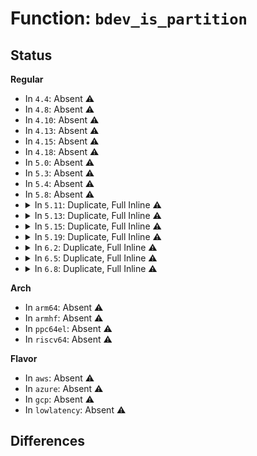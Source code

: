 # Function: <code>bdev_is_partition</code>

## Status
<b>Regular</b>
<ul>
<li>
In <code>4.4</code>: Absent ⚠️
</li>
<li>
In <code>4.8</code>: Absent ⚠️
</li>
<li>
In <code>4.10</code>: Absent ⚠️
</li>
<li>
In <code>4.13</code>: Absent ⚠️
</li>
<li>
In <code>4.15</code>: Absent ⚠️
</li>
<li>
In <code>4.18</code>: Absent ⚠️
</li>
<li>
In <code>5.0</code>: Absent ⚠️
</li>
<li>
In <code>5.3</code>: Absent ⚠️
</li>
<li>
In <code>5.4</code>: Absent ⚠️
</li>
<li>
In <code>5.8</code>: Absent ⚠️
</li>
<li>
<details>
<summary>In <code>5.11</code>: Duplicate, Full Inline ⚠️</summary>

**Collision:** Static Duplication

**Inline:** Full

**Transformation:** False

**Instances:**

```
In kernel/trace/blktrace.c (ffffffff811cdbec)
Location: include/linux/blkdev.h:1376
Inline: True
Inline callers:
  - kernel/trace/blktrace.c:do_blk_trace_setup
```
```
In fs/block_dev.c (ffffffff8136dc4c)
Location: include/linux/blkdev.h:1376
Inline: True
Inline callers:
  - fs/block_dev.c:__blkdev_put
  - fs/block_dev.c:__blkdev_put
  - fs/block_dev.c:__blkdev_get
```
```
In block/blk-lib.c (ffffffff81569dd4)
Location: include/linux/blkdev.h:1376
Inline: True
Inline callers:
  - block/blk-lib.c:__blkdev_issue_discard
```
```
In block/ioctl.c (ffffffff81574b2e)
Location: include/linux/blkdev.h:1376
Inline: True
Inline callers:
  - block/ioctl.c:blkdev_common_ioctl
  - block/ioctl.c:blkdev_common_ioctl
  - block/ioctl.c:blkpg_do_ioctl
```
```
In block/scsi_ioctl.c (ffffffff81581cca)
Location: include/linux/blkdev.h:1376
Inline: True
```
```
In block/blk-cgroup.c (ffffffff815865b6)
Location: include/linux/blkdev.h:1376
Inline: True
Inline callers:
  - block/blk-cgroup.c:blkcg_conf_open_bdev
```
```
In drivers/md/dm-table.c (ffffffff8197fda9)
Location: include/linux/blkdev.h:1376
Inline: True
Inline callers:
  - drivers/md/dm-table.c:device_is_rq_stackable
```
</details>
</li>
<li>
<details>
<summary>In <code>5.13</code>: Duplicate, Full Inline ⚠️</summary>

**Collision:** Static Duplication

**Inline:** Full

**Transformation:** False

**Instances:**

```
In kernel/trace/blktrace.c (ffffffff811cf28c)
Location: include/linux/blkdev.h:1361
Inline: True
Inline callers:
  - kernel/trace/blktrace.c:do_blk_trace_setup
```
```
In fs/block_dev.c (ffffffff813745ec)
Location: include/linux/blkdev.h:1361
Inline: True
Inline callers:
  - fs/block_dev.c:__blkdev_put
  - fs/block_dev.c:__blkdev_put
  - fs/block_dev.c:__blkdev_get
  - fs/block_dev.c:bdev_free_inode
```
```
In block/blk-lib.c (ffffffff81571d41)
Location: include/linux/blkdev.h:1361
Inline: True
Inline callers:
  - block/blk-lib.c:__blkdev_issue_discard
```
```
In block/ioctl.c (ffffffff8157cba4)
Location: include/linux/blkdev.h:1361
Inline: True
Inline callers:
  - block/ioctl.c:blkdev_common_ioctl
  - block/ioctl.c:blkdev_common_ioctl
  - block/ioctl.c:blkpg_do_ioctl
```
```
In block/genhd.c (ffffffff8157e44d)
Location: include/linux/blkdev.h:1361
Inline: True
Inline callers:
  - block/genhd.c:diskstats_show
  - block/genhd.c:printk_all_partitions
  - block/genhd.c:printk_all_partitions
  - block/genhd.c:disk_uevent
```
```
In block/scsi_ioctl.c (ffffffff81588bba)
Location: include/linux/blkdev.h:1361
Inline: True
```
```
In block/blk-cgroup.c (ffffffff8158d2c7)
Location: include/linux/blkdev.h:1361
Inline: True
Inline callers:
  - block/blk-cgroup.c:blkcg_conf_open_bdev
```
```
In drivers/md/dm-table.c (ffffffff81963f29)
Location: include/linux/blkdev.h:1361
Inline: True
Inline callers:
  - drivers/md/dm-table.c:device_is_rq_stackable
```
</details>
</li>
<li>
<details>
<summary>In <code>5.15</code>: Duplicate, Full Inline ⚠️</summary>

**Collision:** Static Duplication

**Inline:** Full

**Transformation:** False

**Instances:**

```
In kernel/trace/blktrace.c (ffffffff811fb8ec)
Location: include/linux/blkdev.h:1331
Inline: True
Inline callers:
  - kernel/trace/blktrace.c:do_blk_trace_setup
```
```
In block/bdev.c (ffffffff815c4651)
Location: include/linux/blkdev.h:1331
Inline: True
Inline callers:
  - block/bdev.c:blkdev_put
  - block/bdev.c:bdev_free_inode
```
```
In block/blk-settings.c (ffffffff815d1aea)
Location: include/linux/blkdev.h:1331
Inline: True
Inline callers:
  - block/blk-settings.c:blk_queue_set_zoned
```
```
In block/blk-lib.c (ffffffff815d6451)
Location: include/linux/blkdev.h:1331
Inline: True
Inline callers:
  - block/blk-lib.c:__blkdev_issue_discard
```
```
In block/ioctl.c (ffffffff815e2185)
Location: include/linux/blkdev.h:1331
Inline: True
Inline callers:
  - block/ioctl.c:blkdev_common_ioctl
  - block/ioctl.c:blkdev_common_ioctl
  - block/ioctl.c:blkpg_do_ioctl
```
```
In block/genhd.c (ffffffff815e3374)
Location: include/linux/blkdev.h:1331
Inline: True
Inline callers:
  - block/genhd.c:diskstats_show
  - block/genhd.c:printk_all_partitions
  - block/genhd.c:printk_all_partitions
  - block/genhd.c:disk_uevent
```
```
In block/blk-cgroup.c (ffffffff815f2d27)
Location: include/linux/blkdev.h:1331
Inline: True
Inline callers:
  - block/blk-cgroup.c:blkcg_conf_open_bdev
```
```
In drivers/scsi/sd.c (ffffffff818c2394)
Location: include/linux/blkdev.h:1331
Inline: True
Inline callers:
  - drivers/scsi/sd.c:sd_ioctl
```
```
In drivers/scsi/sr.c (ffffffff818ca10d)
Location: include/linux/blkdev.h:1331
Inline: True
Inline callers:
  - drivers/scsi/sr.c:sr_block_ioctl
```
```
In drivers/md/dm-table.c (ffffffff81a0bed9)
Location: include/linux/blkdev.h:1331
Inline: True
Inline callers:
  - drivers/md/dm-table.c:device_is_rq_stackable
```
</details>
</li>
<li>
<details>
<summary>In <code>5.19</code>: Duplicate, Full Inline ⚠️</summary>

**Collision:** Static Duplication

**Inline:** Full

**Transformation:** False

**Instances:**

```
In kernel/trace/blktrace.c (ffffffff81235be7)
Location: include/linux/blkdev.h:1142
Inline: True
Inline callers:
  - kernel/trace/blktrace.c:do_blk_trace_setup
```
```
In block/bdev.c (ffffffff8166ed63)
Location: include/linux/blkdev.h:1142
Inline: True
Inline callers:
  - block/bdev.c:blkdev_put
  - block/bdev.c:bdev_free_inode
```
```
In block/blk-settings.c (ffffffff8167d3c3)
Location: include/linux/blkdev.h:1142
Inline: True
Inline callers:
  - block/blk-settings.c:bdev_discard_alignment
  - block/blk-settings.c:bdev_alignment_offset
  - block/blk-settings.c:blk_queue_set_zoned
```
```
In block/blk-lib.c (ffffffff81681c54)
Location: include/linux/blkdev.h:1142
Inline: True
Inline callers:
  - block/blk-lib.c:__blkdev_issue_discard
```
```
In block/ioctl.c (ffffffff81690612)
Location: include/linux/blkdev.h:1142
Inline: True
Inline callers:
  - block/ioctl.c:blkdev_common_ioctl
  - block/ioctl.c:blkpg_do_ioctl
```
```
In block/genhd.c (ffffffff816925a5)
Location: include/linux/blkdev.h:1142
Inline: True
Inline callers:
  - block/genhd.c:diskstats_show
  - block/genhd.c:printk_all_partitions
  - block/genhd.c:printk_all_partitions
  - block/genhd.c:disk_uevent
```
```
In block/blk-cgroup.c (ffffffff816a4069)
Location: include/linux/blkdev.h:1142
Inline: True
Inline callers:
  - block/blk-cgroup.c:blkcg_conf_open_bdev
```
```
In drivers/scsi/sd.c (ffffffff81a0eef1)
Location: include/linux/blkdev.h:1142
Inline: True
Inline callers:
  - drivers/scsi/sd.c:sd_ioctl
```
```
In drivers/scsi/sr.c (ffffffff81a174d8)
Location: include/linux/blkdev.h:1142
Inline: True
Inline callers:
  - drivers/scsi/sr.c:sr_block_ioctl
```
```
In drivers/md/dm-table.c (ffffffff81b744c9)
Location: include/linux/blkdev.h:1142
Inline: True
Inline callers:
  - drivers/md/dm-table.c:device_is_rq_stackable
```
</details>
</li>
<li>
<details>
<summary>In <code>6.2</code>: Duplicate, Full Inline ⚠️</summary>

**Collision:** Static Duplication

**Inline:** Full

**Transformation:** False

**Instances:**

```
In kernel/trace/blktrace.c (ffffffff81282627)
Location: include/linux/blkdev.h:1090
Inline: True
Inline callers:
  - kernel/trace/blktrace.c:do_blk_trace_setup
```
```
In block/bdev.c (ffffffff8172a036)
Location: include/linux/blkdev.h:1090
Inline: True
Inline callers:
  - block/bdev.c:blkdev_put
  - block/bdev.c:bdev_free_inode
```
```
In block/blk-settings.c (ffffffff81739e83)
Location: include/linux/blkdev.h:1090
Inline: True
Inline callers:
  - block/blk-settings.c:bdev_discard_alignment
  - block/blk-settings.c:bdev_alignment_offset
  - block/blk-settings.c:disk_set_zoned
```
```
In block/blk-lib.c (ffffffff8173f285)
Location: include/linux/blkdev.h:1090
Inline: True
Inline callers:
  - block/blk-lib.c:__blkdev_issue_discard
```
```
In block/ioctl.c (ffffffff8174f1ed)
Location: include/linux/blkdev.h:1090
Inline: True
Inline callers:
  - block/ioctl.c:blkdev_common_ioctl
  - block/ioctl.c:blkpg_do_ioctl
```
```
In block/genhd.c (ffffffff817518a5)
Location: include/linux/blkdev.h:1090
Inline: True
Inline callers:
  - block/genhd.c:diskstats_show
  - block/genhd.c:printk_all_partitions
  - block/genhd.c:printk_all_partitions
  - block/genhd.c:disk_uevent
```
```
In block/blk-cgroup.c (ffffffff81762de9)
Location: include/linux/blkdev.h:1090
Inline: True
Inline callers:
  - block/blk-cgroup.c:blkcg_conf_open_bdev
```
```
In drivers/scsi/sd.c (ffffffff81b8ee61)
Location: include/linux/blkdev.h:1090
Inline: True
Inline callers:
  - drivers/scsi/sd.c:sd_ioctl
```
```
In drivers/scsi/sr.c (ffffffff81b98418)
Location: include/linux/blkdev.h:1090
Inline: True
Inline callers:
  - drivers/scsi/sr.c:sr_block_ioctl
```
```
In drivers/md/dm-table.c (ffffffff81d11379)
Location: include/linux/blkdev.h:1090
Inline: True
Inline callers:
  - drivers/md/dm-table.c:device_is_rq_stackable
```
</details>
</li>
<li>
<details>
<summary>In <code>6.5</code>: Duplicate, Full Inline ⚠️</summary>

**Collision:** Static Duplication

**Inline:** Full

**Transformation:** False

**Instances:**

```
In kernel/trace/blktrace.c (ffffffff8129f2c7)
Location: include/linux/blkdev.h:1070
Inline: True
Inline callers:
  - kernel/trace/blktrace.c:do_blk_trace_setup
```
```
In block/bdev.c (ffffffff817663f7)
Location: include/linux/blkdev.h:1070
Inline: True
Inline callers:
  - block/bdev.c:blkdev_put
  - block/bdev.c:bdev_free_inode
```
```
In block/blk-settings.c (ffffffff8177655d)
Location: include/linux/blkdev.h:1070
Inline: True
Inline callers:
  - block/blk-settings.c:bdev_discard_alignment
  - block/blk-settings.c:bdev_alignment_offset
  - block/blk-settings.c:disk_set_zoned
```
```
In block/blk-lib.c (ffffffff8177b7ec)
Location: include/linux/blkdev.h:1070
Inline: True
Inline callers:
  - block/blk-lib.c:__blkdev_issue_discard
```
```
In block/ioctl.c (ffffffff8178b699)
Location: include/linux/blkdev.h:1070
Inline: True
Inline callers:
  - block/ioctl.c:blkdev_common_ioctl
  - block/ioctl.c:blkdev_common_ioctl
  - block/ioctl.c:blkdev_common_ioctl
  - block/ioctl.c:blkdev_common_ioctl
  - block/ioctl.c:blkdev_common_ioctl
  - block/ioctl.c:blkdev_pr_preempt
  - block/ioctl.c:blkpg_do_ioctl
```
```
In block/genhd.c (ffffffff8178de25)
Location: include/linux/blkdev.h:1070
Inline: True
Inline callers:
  - block/genhd.c:diskstats_show
  - block/genhd.c:disk_uevent
```
```
In block/early-lookup.c (ffffffff836fe4ca)
Location: include/linux/blkdev.h:1070
Inline: True
Inline callers:
  - block/early-lookup.c:printk_all_partitions
  - block/early-lookup.c:printk_all_partitions
```
```
In block/blk-cgroup.c (ffffffff817a22d4)
Location: include/linux/blkdev.h:1070
Inline: True
Inline callers:
  - block/blk-cgroup.c:blkg_conf_open_bdev
```
```
In drivers/scsi/sd.c (ffffffff81be4fac)
Location: include/linux/blkdev.h:1070
Inline: True
Inline callers:
  - drivers/scsi/sd.c:sd_ioctl
```
```
In drivers/scsi/sr.c (ffffffff81bee9b3)
Location: include/linux/blkdev.h:1070
Inline: True
Inline callers:
  - drivers/scsi/sr.c:sr_block_ioctl
```
```
In drivers/md/dm-table.c (ffffffff81d7a809)
Location: include/linux/blkdev.h:1070
Inline: True
Inline callers:
  - drivers/md/dm-table.c:device_is_rq_stackable
```
</details>
</li>
<li>
<details>
<summary>In <code>6.8</code>: Duplicate, Full Inline ⚠️</summary>

**Collision:** Static Duplication

**Inline:** Full

**Transformation:** False

**Instances:**

```
In kernel/trace/blktrace.c (ffffffff812ba9d6)
Location: include/linux/blkdev.h:1048
Inline: True
Inline callers:
  - kernel/trace/blktrace.c:do_blk_trace_setup
```
```
In block/bdev.c (ffffffff817a7ef4)
Location: include/linux/blkdev.h:1048
Inline: True
Inline callers:
  - block/bdev.c:bdev_release
  - block/bdev.c:bdev_open_by_dev
  - block/bdev.c:bdev_free_inode
```
```
In block/blk-settings.c (ffffffff817b888d)
Location: include/linux/blkdev.h:1048
Inline: True
Inline callers:
  - block/blk-settings.c:bdev_discard_alignment
  - block/blk-settings.c:bdev_alignment_offset
```
```
In block/blk-lib.c (ffffffff817bdbdc)
Location: include/linux/blkdev.h:1048
Inline: True
Inline callers:
  - block/blk-lib.c:__blkdev_issue_discard
```
```
In block/ioctl.c (ffffffff817cddf9)
Location: include/linux/blkdev.h:1048
Inline: True
Inline callers:
  - block/ioctl.c:blkdev_common_ioctl
  - block/ioctl.c:blkdev_common_ioctl
  - block/ioctl.c:blkdev_common_ioctl
  - block/ioctl.c:blkdev_common_ioctl
  - block/ioctl.c:blkdev_common_ioctl
  - block/ioctl.c:blkdev_pr_preempt
  - block/ioctl.c:blkpg_do_ioctl
```
```
In block/genhd.c (ffffffff817d0685)
Location: include/linux/blkdev.h:1048
Inline: True
Inline callers:
  - block/genhd.c:diskstats_show
  - block/genhd.c:disk_uevent
```
```
In block/early-lookup.c (ffffffff83931baa)
Location: include/linux/blkdev.h:1048
Inline: True
Inline callers:
  - block/early-lookup.c:printk_all_partitions
  - block/early-lookup.c:printk_all_partitions
```
```
In block/blk-cgroup.c (ffffffff817e5e14)
Location: include/linux/blkdev.h:1048
Inline: True
Inline callers:
  - block/blk-cgroup.c:blkg_conf_open_bdev
```
```
In drivers/scsi/sd.c (ffffffff81c3a10c)
Location: include/linux/blkdev.h:1048
Inline: True
Inline callers:
  - drivers/scsi/sd.c:sd_ioctl
```
```
In drivers/scsi/sr.c (ffffffff81c440f3)
Location: include/linux/blkdev.h:1048
Inline: True
Inline callers:
  - drivers/scsi/sr.c:sr_block_ioctl
```
```
In drivers/md/dm-table.c (ffffffff81e319a9)
Location: include/linux/blkdev.h:1048
Inline: True
Inline callers:
  - drivers/md/dm-table.c:device_is_rq_stackable
```
</details>
</li>
</ul>
<b>Arch</b>
<ul>
<li>
In <code>arm64</code>: Absent ⚠️
</li>
<li>
In <code>armhf</code>: Absent ⚠️
</li>
<li>
In <code>ppc64el</code>: Absent ⚠️
</li>
<li>
In <code>riscv64</code>: Absent ⚠️
</li>
</ul>
<b>Flavor</b>
<ul>
<li>
In <code>aws</code>: Absent ⚠️
</li>
<li>
In <code>azure</code>: Absent ⚠️
</li>
<li>
In <code>gcp</code>: Absent ⚠️
</li>
<li>
In <code>lowlatency</code>: Absent ⚠️
</li>
</ul>

## Differences
